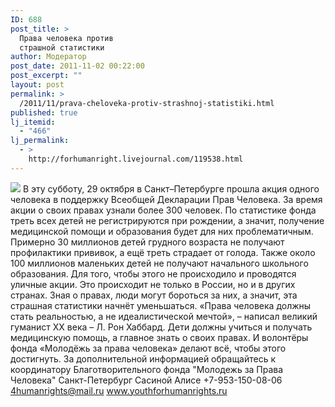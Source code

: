 ```yaml
---
ID: 688
post_title: >
  Права человека против
  страшной статистики
author: Модератор
post_date: 2011-11-02 00:22:00
post_excerpt: ""
layout: post
permalink: >
  /2011/11/prava-cheloveka-protiv-strashnoj-statistiki.html
published: true
lj_itemid:
  - "466"
lj_permalink:
  - >
    http://forhumanright.livejournal.com/119538.html
---
```

<img src="http://cs5338.vk.com/u132145096/132409092/x_5b26039f.jpg" /> В эту субботу, 29 октября в Санкт–Петербурге прошла акция одного человека в поддержку Всеобщей Декларации Прав Человека. За время акции о своих правах узнали более 300 человек.
По статистике фонда треть всех детей не регистрируются при рождении, а значит, получение медицинской помощи и образования будет для них проблематичным. Примерно 30 миллионов детей грудного возраста не получают профилактики прививок, а ещё треть страдает от голода. Также около 100 миллионов маленьких детей не получают начального школьного образования. Для того, чтобы этого не происходило и проводятся уличные акции. Это происходит не только в России, но и в других странах. Зная о правах, люди могут бороться за них, а значит, эта страшная статистики начнёт уменьшаться.
«Права человека должны стать реальностью, а не идеалистической мечтой», – написал великий гуманист ХХ века – Л. Рон Хаббард. Дети должны учиться и получать медицинскую помощь, а главное знать о своих правах. И волонтёры фонда «Молодёжь за права человека» делают всё, чтобы этого достигнуть. 
За дополнительной информацией обращайтесь к координатору
Благотворительного фонда
"Молодежь за Права Человека" Санкт-Петербург 
Сасиной Алисе 
+7-953-150-08-06 
4humanrights@mail.ru
www.youthforhumanrights.ru